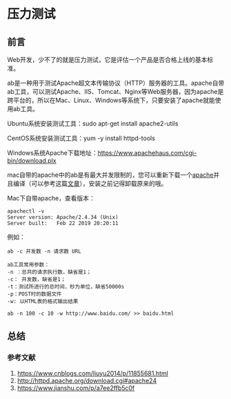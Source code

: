 # 压力测试

## 前言

Web开发，少不了的就是压力测试，它是评估一个产品是否合格上线的基本标准。

ab是一种用于测试Apache超文本传输协议（HTTP）服务器的工具。apache自带ab工具，可以测试Apache、IIS、Tomcat、Nginx等Web服务器，因为apache是跨平台的，所以在Mac、Linux、Windows等系统下，只要安装了apache就能使用ab工具。

Ubuntu系统安装测试工具：sudo apt-get install apache2-utils

CentOS系统安装测试工具：yum -y install httpd-tools

Windows系统Apache下载地址：<https://www.apachehaus.com/cgi-bin/download.plx>

mac自带的apache中的ab是有最大并发限制的，您可以重新下载一个[apache](https://xushanxiang.com/2019/10/mac-web-ab.html)并且编译（可以参考这篇[文章](http://httpd.apache.org/download.cgi#apache24)），安装之前记得卸载原来的哦。

Mac下自带apache，查看版本：

    apachectl -v
    Server version: Apache/2.4.34 (Unix)
    Server built:   Feb 22 2019 20:20:11

例如：

    ab -c 并发数 -n 请求数 URL

    ab工具常用参数：
    -n ：总共的请求执行数，缺省是1；
    -c： 并发数，缺省是1；
    -t：测试所进行的总时间，秒为单位，缺省50000s
    -p：POST时的数据文件
    -w: 以HTML表的格式输出结果

    ab -n 100 -c 10 -w http://www.baidu.com/ >> baidu.html

## 总结

### 参考文献

1. <https://www.cnblogs.com/liuyu2014/p/11855681.html>
2. <http://httpd.apache.org/download.cgi#apache24>
3. <https://www.jianshu.com/p/a7ee2ffb5c0f>
